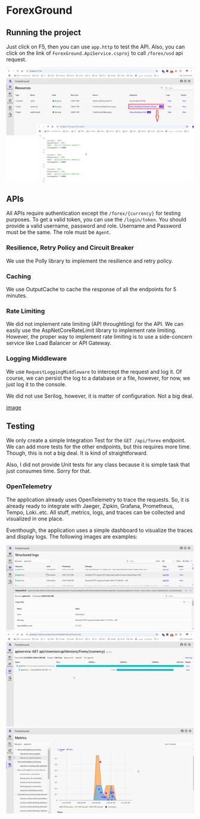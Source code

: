 # ForexGround

## Running the project
Just click on F5, then you can use `app.http` to test the API. Also, you can click on the link of
`ForexGround.ApiService.csproj` to call `/forex/usd` api request.

![image](./docs/resources.png)

## APIs
All APIs require authentication except the `/forex/{currency}` for testing purposes.
To get a valid token, you can use the `/login/token`. You should provide a valid username, password and role. 
Username and Password must be the same. The role must be `Agent`.

### Resilience, Retry Policy and Circuit Breaker
We use the Polly library to implement the resilience and retry policy.

### Caching
We use OutputCache to cache the response of all the endpoints for 5 minutes.

### Rate Limiting
We did not implement rate limiting (API throughtling) for the API. We can easily use the AspNetCoreRateLimit library to implement rate limiting.
However, the proper way to implement rate limiting is to use a side-concern service like Load Balancer or API Gateway.

### Logging Middleware
We use `RequestLoggingMiddleware` to intercept the request and log it. Of course, we can persist the log to a database or a file,
however, for now, we just log it to the console.

We did not use Serilog, however, it is matter of configuration. Not a big deal.

[image](./docs/middleware-log.png)

## Testing
We only create a simple Integration Test for the `GET /api/forex` endpoint.
We can add more tests for the other endpoints, but this requires more time.
Though, this is not a big deal. It is kind of straightforward.

Also, I did not provide Unit tests for any class because it is simple task that just consumes time. Sorry for that.

### OpenTelemetry
The application already uses OpenTelemetry to trace the requests.
So, it is already ready to integrate with Jaeger, Zipkin, Grafana, Prometheus, Tempo, Loki..etc.
All stuff, metrics, logs, and traces can be collected and visualized in one place.

Eventhough, the application uses a simple dashboard to visualize the traces and display logs. The following images are examples:


![image](./docs/logs.png)
![image](./docs/traces.png)
![image](./docs/metrics.png)
